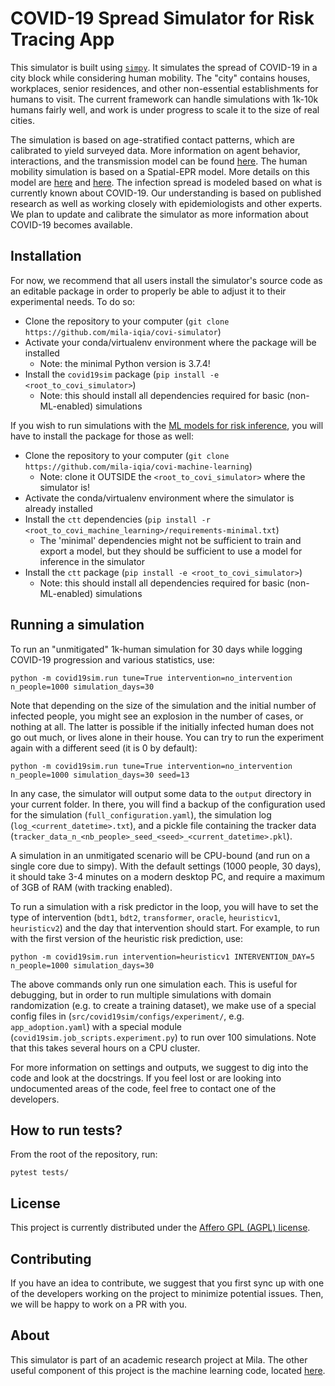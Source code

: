 # COVID-19 Spread Simulator for Risk Tracing App

This simulator is built using [`simpy`](!https://simpy.readthedocs.io/en/latest/simpy_intro/index.html).
It simulates the spread of COVID-19 in a city block while considering human mobility. The "city"
contains houses, workplaces, senior residences, and other non-essential establishments for humans to visit.
The current framework can handle simulations with 1k-10k humans
fairly well, and work is under progress to scale it to the size of real cities.

The simulation is based on age-stratified contact patterns, which are calibrated to yield surveyed data.
More information on agent behavior, interactions, and the transmission model can be found [here](!https://openreview.net/pdf?id=07iDTU-KFK).
The human mobility simulation is based on a Spatial-EPR model. More details on this model are
[here](https://www.nature.com/articles/ncomms9166) and [here](https://www.nature.com/articles/nphys1760).
The infection spread is modeled based on what is currently known about COVID-19. Our understanding is
based on published research as well as working closely with epidemiologists and other experts. We plan
to update and calibrate the simulator as more information about COVID-19 becomes available.


## Installation

For now, we recommend that all users install the simulator's source code as an editable package
in order to properly be able to adjust it to their experimental needs. To do so:
  - Clone the repository to your computer (`git clone https://github.com/mila-iqia/covi-simulator`)
  - Activate your conda/virtualenv environment where the package will be installed
    - Note: the minimal Python version is 3.7.4!
  - Install the `covid19sim` package (`pip install -e <root_to_covi_simulator>`)
    - Note: this should install all dependencies required for basic (non-ML-enabled) simulations

If you wish to run simulations with the
[ML models for risk inference](https://github.com/mila-iqia/covi-machine-learning), you will have to
install the package for those as well:
  - Clone the repository to your computer (`git clone https://github.com/mila-iqia/covi-machine-learning`)
    - Note: clone it OUTSIDE the `<root_to_covi_simulator>` where the simulator is!
  - Activate the conda/virtualenv environment where the simulator is already installed
  - Install the `ctt` dependencies (`pip install -r <root_to_covi_machine_learning>/requirements-minimal.txt`)
    - The 'minimal' dependencies might not be sufficient to train and export a model, but they should
      be sufficient to use a model for inference in the simulator
  - Install the `ctt` package (`pip install -e <root_to_covi_simulator>`)
    - Note: this should install all dependencies required for basic (non-ML-enabled) simulations


## Running a simulation

To run an "unmitigated" 1k-human simulation for 30 days while logging COVID-19 progression and various
statistics, use:
```
python -m covid19sim.run tune=True intervention=no_intervention n_people=1000 simulation_days=30
```

Note that depending on the size of the simulation and the initial number of infected people, you might see
an explosion in the number of cases, or nothing at all. The latter is possible if the initially infected
human does not go out much, or lives alone in their house. You can try to run the experiment again with
a different seed (it is 0 by default):
```
python -m covid19sim.run tune=True intervention=no_intervention n_people=1000 simulation_days=30 seed=13
```

In any case, the simulator will output some data to the `output` directory in your current folder. In
there, you will find a backup of the configuration used for the simulation (`full_configuration.yaml`),
the simulation log (`log_<current_datetime>.txt`), and a pickle file containing the tracker data
(`tracker_data_n_<nb_people>_seed_<seed>_<current_datetime>.pkl`).

A simulation in an unmitigated scenario will be CPU-bound (and run on a single core due to simpy). With
the default settings (1000 people, 30 days), it should take 3-4 minutes on a modern desktop PC, and require
a maximum of 3GB of RAM (with tracking enabled).

To run a simulation with a risk predictor in the loop, you will have to set the type of intervention
(`bdt1`, `bdt2`, `transformer`, `oracle`,
`heuristicv1`, `heuristicv2`) and the day that intervention should start. For example, to run with the
first version of the heuristic risk prediction, use:
```
python -m covid19sim.run intervention=heuristicv1 INTERVENTION_DAY=5  n_people=1000 simulation_days=30
```

The above commands only run one simulation each. This is useful for debugging, but in order to run
multiple simulations with domain randomization (e.g. to create a training dataset), we make use of
a special config files in (`src/covid19sim/configs/experiment/`, e.g. `app_adoption.yaml`) with a special module
(`covid19sim.job_scripts.experiment.py`) to run over 100 simulations. Note that this takes several
hours on a CPU cluster.

For more information on settings and outputs, we suggest to dig into the code and look at the docstrings.
If you feel lost or are looking into undocumented areas of the code, feel free to contact one of the
developers.


## How to run tests?

From the root of the repository, run:
```
pytest tests/
```

## License

This project is currently distributed under the [Affero GPL (AGPL) license](LICENSE).


## Contributing

If you have an idea to contribute, we suggest that you first sync up with one of the developers working
on the project to minimize potential issues. Then, we will be happy to work on a PR with you.


## About

This simulator is part of an academic research project at Mila. The other useful component of this
project is the machine learning code, located [here](https://github.com/mila-iqia/covi-machine-learning).
